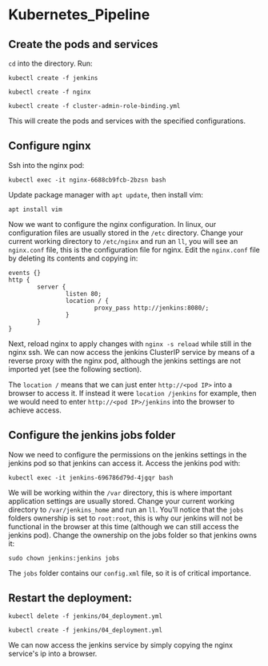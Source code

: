 # Kubernetes_Pipeline

## Create the pods and services

```cd``` into the directory. Run:

```kubectl create -f jenkins```

```kubectl create -f nginx```

```kubectl create -f cluster-admin-role-binding.yml```

This will create the pods and services with the specified configurations.

## Configure nginx

Ssh into the nginx pod:

```kubectl exec -it nginx-6688cb9fcb-2bzsn bash```

Update package manager with ```apt update```, then install vim:

```apt install vim```

Now we want to configure the nginx configuration. In linux, our configuration files are usually stored in the ```/etc``` directory. Change your current working directory to ```/etc/nginx``` and run an ```ll```, you will see an ```nginx.conf``` file, this is the configuration file for nginx. Edit the ```nginx.conf``` file by deleting its contents and copying in:

```
events {}
http {
        server {
                listen 80;
                location / {
                        proxy_pass http://jenkins:8080/;
                }
        }
}
```

Next, reload nginx to apply changes with ```nginx -s reload``` while still in the nginx ssh. We can now access the jenkins ClusterIP service by means of a reverse proxy with the nginx pod, although the jenkins settings are not imported yet (see the following section).

The ```location /``` means that we can just enter ```http://<pod IP>``` into a browser to access it. If instead it were ```location /jenkins``` for example, then we would need to enter ```http://<pod IP>/jenkins``` into the browser to achieve access.

## Configure the jenkins jobs folder

Now we need to configure the permissions on the jenkins settings in the jenkins pod so that jenkins can access it. Access the jenkins pod with:

```kubectl exec -it jenkins-696786d79d-4jgqr bash```

We will be working within the ```/var``` directory, this is where important application settings are usually stored. Change your current working directory to ```/var/jenkins_home``` and run an ```ll```. You'll notice that the ```jobs``` folders ownership is set to ```root:root```, this is why our jenkins will not be functional in the browser at this time (although we can still access the jenkins pod). Change the ownership on the jobs folder so that jenkins owns it:

```sudo chown jenkins:jenkins jobs```

The ```jobs``` folder contains our ```config.xml``` file, so it is of critical importance.

## Restart the deployment:

```kubectl delete -f jenkins/04_deployment.yml```

```kubectl create -f jenkins/04_deployment.yml```

We can now access the jenkins service by simply copying the nginx service's ip into a browser.
